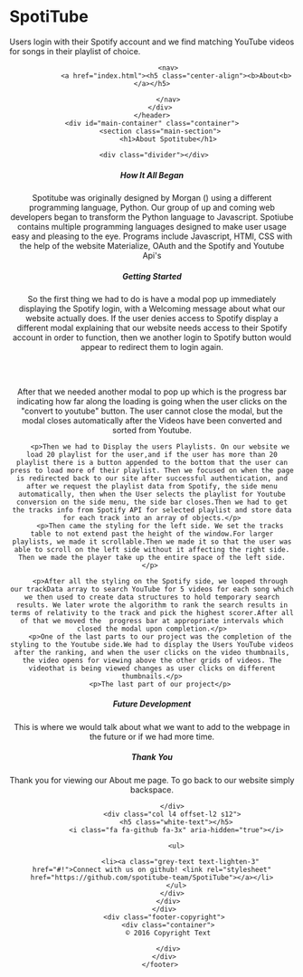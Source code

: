 # SpotiTube
Users login with their Spotify account and we find matching YouTube videos for songs in their playlist of choice.
<!doctype html>
<html>
<head>
<title>SpotiTube</title>
 <link rel="stylesheet" href="https://cdnjs.cloudflare.com/ajax/libs/materialize/0.97.8/css/materialize.min.css">
 <link rel="stylesheet" type="text/css" href="assets/style.css">
</head>
<header id="masterhead">
        <div class="container">
            
            <nav>
                <a href="index.html"><h5 class="center-align"><b>About<b></a></h5>
  </div>
                
    
            </nav>
        </div>
    </header>
    <div id="main-container" class="container">
        <section class="main-section">
            <h1>About Spotitube</h1>
    
     <div class="divider"></div>
  <div class="section">
    <h5>How It All Began</h5>
    <p>Spotitube was originally designed by Morgan () using a different programming language, Python. Our group of up and coming web developers began to transform the Python language to Javascript. Spotiube contains multiple programming languages designed to make user usage easy and pleasing to the eye. Programs include Javascript, HTMl, CSS with the help of the website Materialize, OAuth and the Spotify and Youtube Api's</p>
  </div>
  <div class="divider"></div>
  <div class="section">
    <h5> Getting Started</h5>
    <p>So the first thing we had to do is have a modal pop up immediately displaying the Spotify login, with a Welcoming message about what our website actually does. If the user denies access to Spotify display a different modal explaining that our website needs access to their Spotify account in order to function, then we another login to Spotify button would appear to redirect them to login again.</p> <br> </br>
    <p>
        After that we needed another modal to pop up which is the progress bar indicating how far along the loading is going when the user clicks on the "convert to youtube" button. The user cannot close the modal, but the modal closes automatically after the Videos have been converted and sorted from Youtube.</p> 
        
        <p>Then we had to Display the users Playlists. On our website we load 20 playlist for the user,and if the user has more than 20 playlist there is a button appended to the bottom that the user can press to load more of their playlist. Then we focused on when the page is redirected back to our site after successful authentication, and after we request the playlist data from Spotify, the side menu automatically, then when the User selects the playlist for Youtube conversion on the side menu, the side bar closes.Then we had to get the tracks info from Spotify API for selected playlist and store data for each track into an array of objects.</p>
        <p>Then came the styling for the left side. We set the tracks table to not extend past the height of the window.For larger playlists, we made it scrollable.Then we made it so that the user was able to scroll on the left side without it affecting the right side. Then we made the player take up the entire space of the left side. </p> 
        
        <p>After all the styling on the Spotify side, we looped through our trackData array to search YouTube for 5 videos for each song which we then used to create data structures to hold temporary search results. We later wrote the algorithm to rank the search results in terms of relativity to the track and pick the highest scorer.After all of that we moved the  progress bar at appropriate intervals which closed the modal upon completion.</p>
        <p>One of the last parts to our project was the completion of the styling to the Youtube side.We had to display the Users YouTube videos after the ranking, and when the user clicks on the video thumbnails, the video opens for viewing above the other grids of videos. The videothat is being viewed changes as user clicks on different thumbnails.</p>
        <p>The last part of our project</p>
  </div>
  <div class="divider"></div>
  <div class="section">
    <h5>Future Development</h5>
    <p>This is where we would talk about what we want to add to the webpage in the future or if we had more time.</p>
  </div>
<footer class="page-footer">
          <div class="container">
            <div class="row">
              <div class="col l6 s12">
                <h5 class="white-text">Thank You</h5>
                <p class="grey-text text-lighten-4">Thank you for viewing our About me page. To go back to our website simply backspace.</p>
               
              </div>
              <div class="col l4 offset-l2 s12">
                <h5 class="white-text"></h5>
                <i class="fa fa-github fa-3x" aria-hidden="true"></i>
            
                <ul>
                  
                  <li><a class="grey-text text-lighten-3" href="#!">Connect with us on github! <link rel="stylesheet" href="https://github.com/spotitube-team/SpotiTube"></a></li>
                </ul>
              </div>
            </div>
          </div>
          <div class="footer-copyright">
            <div class="container">
            © 2016 Copyright Text
           
            </div>
          </div>
        </footer>
            
</body>
</html>